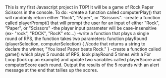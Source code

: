 This is my first Javascript project in TOP!
It will be a game of Rock Paper Scissors in the console.
To do:
    -create a function called computerPlay() that will randomly return either "Rock", "Paper", or "Scissors".
    -create a function called playerPrompt() that will prompt the user for an input of either "Rock", "Paper", or "Scissors"
        -the player input parameter will be case-insensitive (ex- "rock", "ROCK", "RocK" etc...)
    -write a function that plays a single round of RPS, the function takes two parameters:
      function playRound (playerSelection, computerSelection) {
          //code that returns a string to declare the winner, "You lose!  Paper beats Rock."
      }
    -create a function called game() which plays 5 rounds of RPS, look playRound 5 times with a For Loop (look up an example) and update two variables called playerScore and computerScore each round.  Output the results of the 5 rounds with an alert message at the end that tallies up the scores.